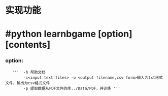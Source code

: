 # 实现功能
# #python learnbgame [option] [contents]
###   option:
       '''  -h 帮助文档
            -i<input text files> -o <output filename,csv form>输入为txt格式文件，输出为csv格式文件
            -p 提取数据从PDF文件的库../Data/PDF，并训练 '''
